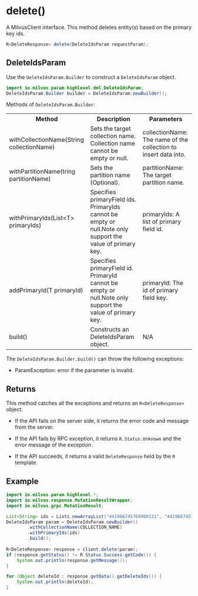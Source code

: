# delete()

A MilvusClient interface. This method deletes entity(s) based on the primary key ids.

```java
R<DeleteResponse> delete(DeleteIdsParam requestParam);
```

## DeleteIdsParam

Use the `DeleteIdsParam.Builder` to construct a `DeleteIdsParam` object.

```java
import io.milvus.param.highlevel.dml.DeleteIdsParam;
DeleteIdsParam.Builder builder = DeleteIdsParam.newBuilder();
```

Methods of `DeleteIdsParam.Builder`:

<table>
    <tr>
        <th>Method</th>
        <th>Description</th>
        <th>Parameters</th>
    </tr>
    <tr>
        <td>withCollectionName(String collectionName)</td>
        <td>Sets the target collection name. Collection name cannot be empty or null.</td>
        <td>collectionName: The name of the collection to insert data into.</td>
    </tr>
    <tr>
        <td>withPartitionName(tring partitionName)</td>
        <td>Sets the partition name (Optional).</td>
        <td>partitionName: The target partition name.</td>
    </tr>
    <tr>
        <td>withPrimaryIds(List&lt;T> primaryIds)</td>
        <td>Specifies primaryField ids. PrimaryIds cannot be empty or null.Note only support the value of primary key.</td>
        <td>primaryIds: A list of primary field id.</td>
    </tr>
    <tr>
        <td>addPrimaryId(T primaryId)</td>
        <td>Specifies primaryField id. PrimaryId cannot be empty or null.Note only support the value of primary key.</td>
        <td>primaryId: The id of primary field key.</td>
    </tr>
    <tr>
        <td>build()</td>
        <td>Constructs an DeleteIdsParam object.</td>
        <td>N/A</td>
    </tr>
</table>

The `DeleteIdsParam.Builder.build()` can throw the following exceptions:

- ParamException: error if the parameter is invalid.

## Returns

This method catches all the exceptions and returns an `R<DeleteResponse>` object.

- If the API fails on the server side, it returns the error code and message from the server.

- If the API fails by RPC exception, it returns `R.Status.Unknown` and the error message of the exception.

- If the API succeeds, it returns a valid `DeleteResponse` held by the `R` template.

## Example

```java
import io.milvus.param.highlevel.*;
import io.milvus.response.MutationResultWrapper;
import io.milvus.grpc.MutationResult;

List<String> ids = Lists.newArrayList("441966745769900131", "441966745769900133");
DeleteIdsParam param = DeleteIdsParam.newBuilder()
        .withCollectionName(COLLECTION_NAME)
        .withPrimaryIds(ids)
        .build();
        
R<DeleteResponse> response = client.delete(param);
if (response.getStatus() != R.Status.Success.getCode()) {
    System.out.println(response.getMessage());
}

for (Object deleteId : response.getData().getDeleteIds()) {
    System.out.println(deleteId);
}
```

